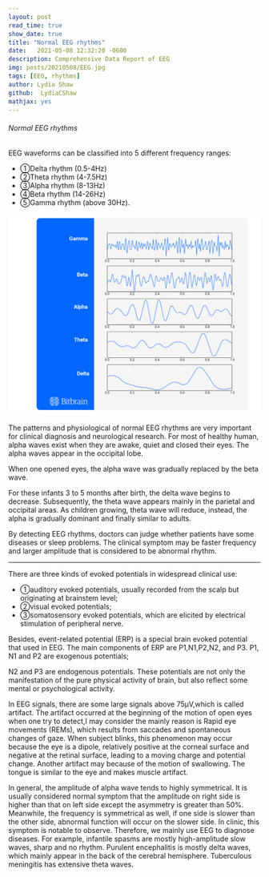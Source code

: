 ```yaml
---
layout: post
read_time: true
show_date: true
title: "Normal EEG rhythms"
date:   2021-05-08 12:32:20 -0600
description: Comprehensive Data Report of EEG
img: posts/20210508/EEG.jpg
tags: [EEG, rhythms]
author: Lydia Shaw
github:  LydiaCShaw
mathjax: yes
---
```


###### Normal EEG rhythms

EEG waveforms can be classified into 5 different frequency ranges: 
* ①Delta rhythm (0.5-4Hz) 
* ②Theta rhythm (4-7.5Hz) 
* ③Alpha rhythm (8-13Hz) 
* ④Beta rhythm (14-26Hz) 
* ⑤Gamma rhythm (above 30Hz). 

![image](.\assets\img\posts\20210508\waves.jpg)

The patterns and physiological of normal EEG rhythms are very important for clinical diagnosis and neurological research. For most of healthy human, alpha waves exist when they are awake, quiet and closed their eyes. The alpha waves appear in the occipital lobe. 

When one opened eyes, the alpha wave was gradually replaced by the beta wave.

For these infants 3 to 5 months after birth, the delta wave begins to decrease. Subsequently, the theta wave appears mainly in the parietal and occipital areas. As children growing, theta wave will reduce, instead, the alpha is gradually dominant and finally similar to adults.

By detecting EEG rhythms, doctors can judge whether patients have some diseases or sleep problems. The clinical symptom may be faster frequency and larger amplitude that is considered to be abnormal rhythm. 

-----


There are three kinds of evoked potentials in widespread clinical use: 
* ①auditory evoked potentials, usually recorded from the scalp but originating at brainstem level; 
* ②visual evoked potentials;
* ③somatosensory evoked potentials, which are elicited by electrical stimulation of peripheral nerve. 
  
 Besides, event-related potential (ERP) is a special brain evoked potential that used in EEG. The main components of ERP are P1,N1,P2,N2, and P3. P1, N1 and P2 are exogenous potentials;
 
 N2 and P3 are endogenous potentials. These potentials are not only the manifestation of the pure physical activity of brain, but also reflect some mental or psychological activity.
 
 
In EEG signals, there are some large signals above 75μV,which is called artifact. The artifact occurred at the beginning of the motion of open eyes when one try to detect,I may consider the mainly reason is Rapid eye movements (REMs), which results from saccades and spontaneous changes of gaze. When subject blinks, this phenomenon may occur because the eye is a dipole, relatively positive at the corneal surface and negative at the retinal surface, leading to a moving charge and potential change. Another artifact may because of the motion of swallowing. The tongue is similar to the eye and makes muscle artifact.


In general, the amplitude of alpha wave tends to highly symmetrical. It is usually considered normal symptom that the amplitude on right side is higher than that on left side except the asymmetry is greater than 50%. Meanwhile, the frequency is symmetrical as well, if one side is slower than the other side, abnormal function will occur on the slower side. In clinic, this symptom is notable to observe. Therefore, we mainly use EEG to diagnose diseases. For example, infantile spasms are mostly high-amplitude slow waves, sharp and no rhythm. Purulent encephalitis is mostly delta waves, which mainly appear in the back of the cerebral hemisphere. Tuberculous meningitis has extensive theta waves.